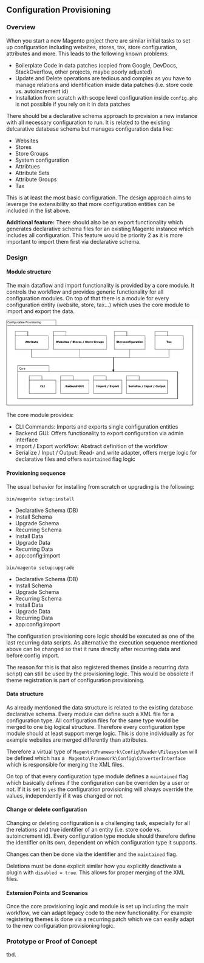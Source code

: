 ## Configuration Provisioning

### Overview

When you start a new Magento project there are similar initial tasks to set up configuration including websites, stores, tax, store configuration, attributes and more. This leads to the following known problems:

* Boilerplate Code in data patches (copied from Google, DevDocs, StackOverflow, other projects, maybe poorly adjusted)
* Update and Delete operations are tedious and complex as you have to manage relations and identification inside data patches (i.e. store code vs. autoincrement id)
* Installation from scratch with scope level configuration inside `config.php` is not possible if you rely on it in data patches

There should be a declarative schema approach to provision a new instance with all necessary configuration to run. It is related to the existing delcarative database schema but manages configuration data like:

* Websites
* Stores
* Store Groups
* System configuration
* Attribtues
* Attribute Sets
* Attribute Groups
* Tax

This is at least the most basic configuration. The design approach aims to leverage the extensibility so that more configuration entities can be included in the list above.

**Additional feature:** There should also be an export functionality which generates declarative schema files for an existing Magento instance which includes all configuration. This feature would be priority 2 as it is more important to import them first via declarative schema.

### Design

#### Module structure

The main dataflow and import functionality is provided by a core module. It controls the workflow and provides generic functionality for all configuration modules. On top of that there is a module for every configuration entity (website, store, tax...) which uses the core module to import and export the data.

![module-structure](module-structure.jpg)

The core module provides:

* CLI Commands: Imports and exports single configuration entities
* Backend GUI: Offers functionality to export configuration via admin interface
* Import / Export workflow: Abstract definition of the workflow
* Serialize / Input / Output: Read- and write adapter, offers merge logic for declarative files and offers `maintained` flag logic

#### Provisioning sequence

The usual behavior for installing from scratch or upgrading is the following:

`bin/magento setup:install`

* Declarative Schema (DB)
* Install Schema
* Upgrade Schema
* Recurring Schema
* Install Data
* Upgrade Data
* Recurring Data
* app:config:import

`bin/magento setup:upgrade`

* Declarative Schema (DB)
* Install Schema
* Upgrade Schema
* Recurring Schema
* Install Data
* Upgrade Data
* Recurring Data
* app:config:import

The configuration provisioning core logic should be executed as one of the last recurring data scripts. As alternative the execution sequence mentioned above can be changed so that it runs directly after recurring data and before config import.

The reason for this is that also registered themes (inside a recurring data script) can still be used by the provisioning logic. This would be obsolete if theme registration is part of configuration provisioning.

#### Data structure

As already mentioned the data structure is related to the existing database declarative schema. Every module can define such a XML file for a configuration type. All configuration files for the same type would be merged to one big logical structure. Therefore every configuration type module should at least support merge logic. This is done individually as for example websites are merged differently than attributes.

Therefore a virtual type of `Magento\Framework\Config\Reader\Filesystem` will be defined which has a ` Magento\Framework\Config\ConverterInterface` which is responsible for merging the XML files.

On top of that every configuration type module defines a `maintained` flag which basically defines if the configuration can be overriden by a user or not. If it is set to `yes` the configuration provisioning will always override the values, independently if it was changed or not.

#### Change or delete configuration

Changing or deleting configuration is a challenging task, especially for all the relations and true identifier of an entity (i.e. store code vs. autoincrement id). Every configuration type module should therefore define the identifier on its own, dependent on which configuration type it supports.

Changes can then be done via the identifier and the `maintained` flag.

Deletions must be done explicit similar how you explicitly deactivate a plugin with `disabled = true`. This allows for proper merging of the XML files.

#### Extension Points and Scenarios

Once the core provisioning logic and module is set up including the main workflow, we can adapt legacy code to the new functionality. For example registering themes is done via a recurring patch which we can easily adapt to the new configuration provisioning logic.

### Prototype or Proof of Concept

tbd.
